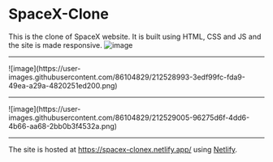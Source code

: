 # SpaceX-Clone
This is the clone of SpaceX website. It is built using HTML, CSS and JS and the site is made responsive. 
![image](https://user-images.githubusercontent.com/86104829/210638787-65449090-8c8d-4396-a1b8-2b814d4d9ee3.png)
<hr>
![image](https://user-images.githubusercontent.com/86104829/212528993-3edf99fc-fda9-49ea-a29a-4820251ed200.png)
<hr>
![image](https://user-images.githubusercontent.com/86104829/212529005-96275d6f-4dd6-4b66-aa68-2bb0b3f4532a.png)
<hr>

The site is hosted at https://spacex-clonex.netlify.app/ using [Netlify](https://app.netlify.com/teams/sid3934/overview).
